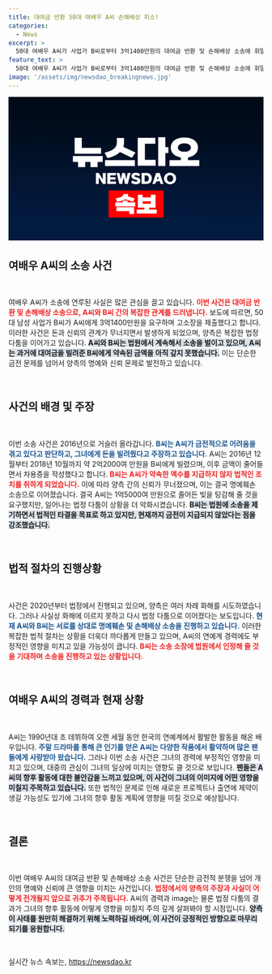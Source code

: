 ```yaml
---
title: 대여금 반환 50대 여배우 A씨 손해배상 피소!
categories:
  - News
excerpt: >
  50대 여배우 A씨가 사업가 B씨로부터 3억1400만원의 대여금 반환 및 손해배상 소송에 휘말렸다. 두 사람은 2020년부터 법정 공방을 이어오며, 뒤얽힌 사건의 전말이 궁금하다!
feature_text: >
  50대 여배우 A씨가 사업가 B씨로부터 3억1400만원의 대여금 반환 및 손해배상 소송에 휘말렸다. 두 사람은 2020년부터 법정 공방을 이어오며, 뒤얽힌 사건의 전말이 궁금하다!
image: '/assets/img/newsdao_breakingnews.jpg'
---
```


<p><img src="/assets/img/newsdao_breakingnews.jpg" alt="flaretime 속보" /></p>

<h2 data-ke-size="size26">여배우 A씨의 소송 사건</h2>

<p data-ke-size="size16">&nbsp;</p>

<p>여배우 A씨가 소송에 연루된 사실은 많은 관심을 끌고 있습니다. <b><span style="color: #ee2323;">이번 사건은 대여금 반환 및 손해배상 소송으로, A씨와 B씨 간의 복잡한 관계를 드러냅니다.</span></b> 보도에 따르면, 50대 남성 사업가 B씨가 A씨에게 3억1400만원을 요구하며 고소장을 제출했다고 합니다. 이러한 사건은 돈과 신뢰의 관계가 무너지면서 발생하게 되었으며, 양측은 복잡한 법정 다툼을 이어가고 있습니다. <b><span style="background-color: #21538527;">A씨와 B씨는 법원에서 계속해서 소송을 벌이고 있으며, A씨는 과거에 대여금을 빌려준 B씨에게 약속된 금액을 아직 갚지 못했습니다.</span></b> 이는 단순한 금전 문제를 넘어서 양측의 명예와 신뢰 문제로 발전하고 있습니다.</p>

<p data-ke-size="size16">&nbsp;</p>

<h2 data-ke-size="size26">사건의 배경 및 주장</h2>

<p data-ke-size="size16">&nbsp;</p>

<p>이번 소송 사건은 2016년으로 거슬러 올라갑니다. <b><span style="color: #1a5490;">B씨는 A씨가 금전적으로 어려움을 겪고 있다고 판단하고, 그녀에게 돈을 빌려줬다고 주장하고 있습니다.</span></b> A씨는 2016년 12월부터 2018년 10월까지 약 2억2000여 만원을 B씨에게 빌렸으며, 이후 금액이 줄어들면서 차용증을 작성했다고 합니다. <b><span style="color: #ee2323;">B씨는 A씨가 약속한 액수를 지급하지 않자 법적인 조치를 취하게 되었습니다.</span></b> 이에 따라 양측 간의 신뢰가 무너졌으며, 이는 결국 명예훼손 소송으로 이어졌습니다. 결국 A씨는 1억5000여 만원으로 줄어든 빚을 탕감해 줄 것을 요구했지만, 일어나는 법정 다툼이 상황을 더 악화시켰습니다. <b><span style="background-color: #21538527;">B씨는 법원에 소송을 제기하면서 법적인 타결을 목표로 하고 있지만, 현재까지 금전이 지급되지 않았다는 점을 강조했습니다.</span></b> </p>

<p data-ke-size="size16">&nbsp;</p>

<h2 data-ke-size="size26">법적 절차의 진행상황</h2>

<p data-ke-size="size16">&nbsp;</p>

<p>사건은 2020년부터 법정에서 진행되고 있으며, 양측은 여러 차례 화해를 시도하였습니다. 그러나 사실상 화해에 이르지 못하고 다시 법정 다툼으로 이어졌다는 보도입니다. <b><span style="color: #1a5490;">현재 A씨와 B씨는 서로를 상대로 명예훼손 및 손해배상 소송을 진행하고 있습니다.</span></b> 이러한 복잡한 법적 절차는 상황을 더욱더 까다롭게 만들고 있으며, A씨의 연예계 경력에도 부정적인 영향을 미치고 있을 가능성이 큽니다. <b><span style="color: #ee2323;">B씨는 소송 소장에 법원에서 인정해 줄 것을 기대하며 소송을 진행하고 있는 상황입니다.</span></b> </p>

<p data-ke-size="size16">&nbsp;</p>

<h2 data-ke-size="size26">여배우 A씨의 경력과 현재 상황</h2>

<p data-ke-size="size16">&nbsp;</p>

<p>A씨는 1990년대 초 데뷔하여 오랜 세월 동안 한국의 연예계에서 활발한 활동을 해온 배우입니다. <b><span style="color: #1a5490;">주말 드라마를 통해 큰 인기를 얻은 A씨는 다양한 작품에서 활약하며 많은 팬들에게 사랑받아 왔습니다.</span></b> 그러나 이번 소송 사건은 그녀의 경력에 부정적인 영향을 미치고 있으며, 대중의 관심이 그녀의 일상에 미치는 영향도 클 것으로 보입니다. <b><span style="background-color: #21538527;">팬들은 A씨의 향후 활동에 대한 불안감을 느끼고 있으며, 이 사건이 그녀의 이미지에 어떤 영향을 미칠지 주목하고 있습니다.</span></b> 또한 법적인 문제로 인해 새로운 프로젝트나 출연에 제약이 생길 가능성도 있기에 그녀의 향후 활동 계획에 영향을 미칠 것으로 예상됩니다.</p>

<p data-ke-size="size16">&nbsp;</p>

<h2 data-ke-size="size26">결론</h2>

<p data-ke-size="size16">&nbsp;</p>

<p>이번 여배우 A씨의 대여금 반환 및 손해배상 소송 사건은 단순한 금전적 분쟁을 넘어 개인의 명예와 신뢰에 큰 영향을 미치는 사건입니다. <b><span style="color: #ee2323;">법정에서의 양측의 주장과 사실이 어떻게 전개될지 앞으로 귀추가 주목됩니다.</span></b> A씨의 경력과 image는 물론 법정 다툼의 결과가 그녀의 향후 활동에 어떻게 영향을 미칠지 주의 깊게 살펴봐야 할 시점입니다. <b><span style="background-color: #21538527;">양측이 사태를 원만히 해결하기 위해 노력하길 바라며, 이 사건이 긍정적인 방향으로 마무리되기를 응원합니다.</span></b></p>

<p data-ke-size="size16">&nbsp;</p>
실시간 뉴스 속보는, <a href="https://newsdao.kr" rel="dofollow">https://newsdao.kr</a>



